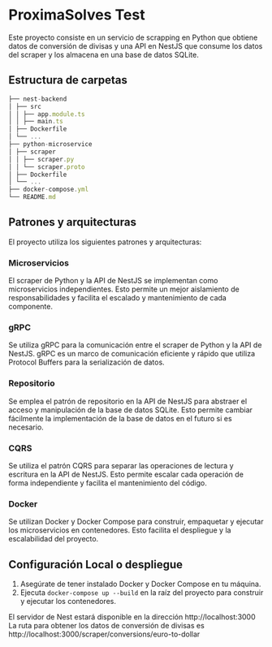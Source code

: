 # ProximaSolves Test
Este proyecto consiste en un servicio de scrapping en Python que obtiene datos de conversión de divisas y una API en NestJS que consume los datos del scraper y los almacena en una base de datos SQLite.

## Estructura de carpetas
```js
├── nest-backend
│ ├── src
│ │ ├── app.module.ts
│ │ ├── main.ts
│ ├── Dockerfile
│ └── ...
├── python-microservice
│ ├── scraper
│ │ ├── scraper.py
│ │ └── scraper.proto
│ ├── Dockerfile
│ └── ...
├── docker-compose.yml
└── README.md
```
## Patrones y arquitecturas

El proyecto utiliza los siguientes patrones y arquitecturas:

### Microservicios

El scraper de Python y la API de NestJS se implementan como microservicios independientes. Esto permite un mejor aislamiento de responsabilidades y facilita el escalado y mantenimiento de cada componente.

### gRPC

Se utiliza gRPC para la comunicación entre el scraper de Python y la API de NestJS. gRPC es un marco de comunicación eficiente y rápido que utiliza Protocol Buffers para la serialización de datos.

### Repositorio

Se emplea el patrón de repositorio en la API de NestJS para abstraer el acceso y manipulación de la base de datos SQLite. Esto permite cambiar fácilmente la implementación de la base de datos en el futuro si es necesario.

### CQRS
Se utiliza el patrón CQRS para separar las operaciones de lectura y escritura en la API de NestJS. Esto permite escalar cada operación de forma independiente y facilita el mantenimiento del código.

### Docker

Se utilizan Docker y Docker Compose para construir, empaquetar y ejecutar los microservicios en contenedores. Esto facilita el despliegue y la escalabilidad del proyecto.

## Configuración Local o despliegue
1. Asegúrate de tener instalado Docker y Docker Compose en tu máquina.
2. Ejecuta `docker-compose up --build` en la raíz del proyecto para construir y ejecutar los contenedores.


El servidor de Nest estará disponible en la dirección http://localhost:3000
La ruta para obtener los datos de conversión de divisas es http://localhost:3000/scraper/conversions/euro-to-dollar